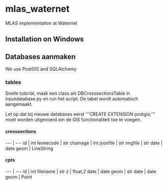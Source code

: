 # mlas_waternet
MLAS implementation at Waternet

## Installation on Windows

## Databases aanmaken

We use PostGIS and SQLAlchemy

### tables

Snelle tutorial, maak een class als DBCrosssectionsTable in inputdatabase.py en run het script. De tabel wordt automatisch aangemaakt.

Let op dat bij nieuwe databases eerst '''CREATE EXTENSION postgis;''' moet worden uitgevoerd om de GIS functionaliteit toe te voegen.

#### crosssections

--- | --- 
id        | int
leveecode | str
chainage  | int
jsonfile  | str
imgfile   | str
date      | date
geom      | LineString 

#### cpts

--- | --- 
id        | int
filename  | str
z         | float,2
date      | date
geom      | str
date      | date
geom      | Point 

